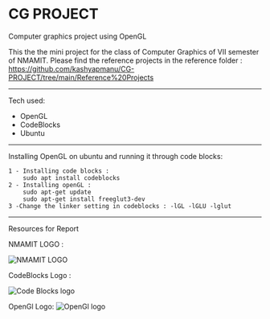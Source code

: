 # CG PROJECT
 Computer graphics project using OpenGL

This the the mini project for the class of Computer Graphics of VII semester of NMAMIT.
Please find the reference projects in the reference folder : https://github.com/kashyapmanu/CG-PROJECT/tree/main/Reference%20Projects
<hr>
Tech used:
 
 - OpenGL
 - CodeBlocks
 - Ubuntu
<hr>
Installing OpenGL on ubuntu and running it through code blocks:

    1 - Installing code blocks : 
	    sudo apt install codeblocks
    2 - Installing openGL : 
	    sudo apt-get update
	    sudo apt-get install freeglut3-dev 
    3 -Change the linker setting in codeblocks : -lGL -lGLU -lglut
<hr>
Resources for Report

NMAMIT LOGO :

![NMAMIT LOGO](https://www.nmamit.nitte.edu.in/img/nitte-mobile-logo.png)



CodeBlocks Logo :

![Code Blocks logo](https://lh3.googleusercontent.com/proxy/Cn-DtYCqy1LSgU-4-EjedxWrPUEI9WCPpMJ0wphe3WOGpB9-qkjvdD8qysApqhhi_JPN2Ji9DwIBr2At7oTK4EmeXtY)

OpenGl Logo:
![OpenGl logo](https://upload.wikimedia.org/wikipedia/en/thumb/f/fb/OpenGL_logo_%28Nov14%29.svg/1280px-OpenGL_logo_%28Nov14%29.svg.png)
